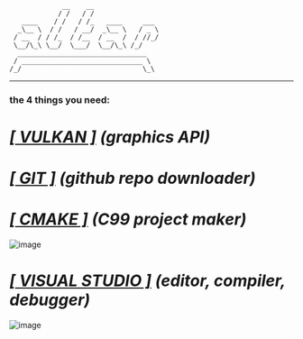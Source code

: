 ```
             __    __
            / /   / /
   ____    / /   / /_   ____     ___
  _\__ \  / /   / __/  _\__ \   / _ \
 / __  / / /_  / /__  / __  /  / //_/
 \__/\_\ \__/  \___/  \__/\_\ /_/
  ________________________________
 / ______________________________ \
/_/                              \_\
```
-------
### the 4 things you need:
# [***[ VULKAN ]***](https://vulkan.lunarg.com/) *(graphics API)*

# [***[ GIT ]***](https://git-scm.com/downloads) *(github repo downloader)*

# [***[ CMAKE ]***](https://cmake.org/download/) *(C99 project maker)*
![image](https://github.com/ENDESGA/altar/assets/38831818/f5f99d03-5327-45c4-a894-385d39610949)

# [***[ VISUAL STUDIO ]***](https://visualstudio.microsoft.com/downloads/) *(editor, compiler, debugger)*
![image](https://github.com/ENDESGA/altar/assets/38831818/e6c7ac05-c955-42e9-b29e-26a9589a896c)

